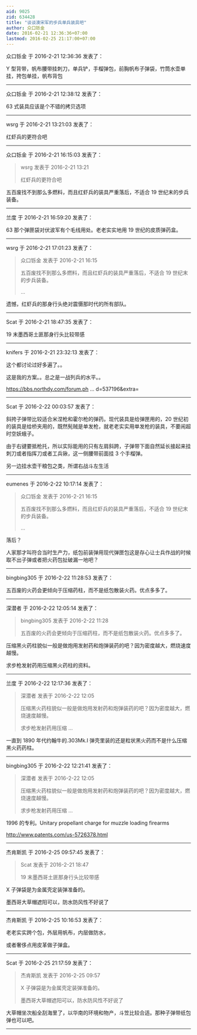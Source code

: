 ```yaml
---
aid: 9025
zid: 634428
title: "谈谈澳宋军的步兵单兵装具吧"
author: 众口铄金
date: 2016-02-21 12:36:36+07:00
lastmod: 2016-02-25 21:17:00+07:00
---
```


众口铄金 于 2016-2-21 12:36:36 发表了：

Y 型背带，帆布腰带挂刺刀，单兵铲，手榴弹包，前胸帆布子弹袋，竹筒水壶单挂，挎包单挂，帆布背包

---

众口铄金 于 2016-2-21 12:38:12 发表了：

63 式装具应该是个不错的拷贝选项

---

wsrg 于 2016-2-21 13:21:03 发表了：

红虾兵的更符合吧

---

众口铄金 于 2016-2-21 16:15:03 发表了：

> wsrg 发表于 2016-2-21 13:21
>
> 红虾兵的更符合吧

五百废找不到那么多燃料，而且红虾兵的装具严重落后，不适合 19 世纪末的步兵装备。

---

兰度 于 2016-2-21 16:59:20 发表了：

63 那个弹匣袋对伏波军有个毛线用处。老老实实地用 19 世纪的皮质弹药盒。

---

wsrg 于 2016-2-21 17:01:23 发表了：

> 众口铄金 发表于 2016-2-21 16:15
>
> 五百废找不到那么多燃料，而且红虾兵的装具严重落后，不适合 19 世纪末的步兵装备。
>
> ...

遗憾，红虾兵的那身行头绝对震慑那时代的所有部队。

---

Scat 于 2016-2-21 18:47:35 发表了：

19 末墨西哥土匪那身行头比较带感

---

knifers 于 2016-2-21 23:32:13 发表了：

这个都讨论过好多遍了。。

这是我的方案。。总之是一战列兵的水平。。

https://bbs.northdy.com/forum.ph ... d=537196&amp;extra=

---

Scat 于 2016-2-22 00:03:57 发表了：

斜挎子弹带比较适合米涅枪和霍尔枪的弹药。现代装具是给弹匣用的，20 世纪初的装具是给桥夹用的，既然髡贼是单发枪，就老老实实用单发枪的装具，不要闹超时空妖蛾子。

由于右键要抵枪托，所以实际能用的只有左肩斜跨，子弹带下面自然延长接起来挂刺刀或者指挥刀或者工兵锹，这一侧腰带前面挂 3 个手榴弹。

另一边挂水壶干粮包之类，所谓右战斗左生活

---

eumenes 于 2016-2-22 10:17:14 发表了：

> 众口铄金 发表于 2016-2-21 16:15
>
> 五百废找不到那么多燃料，而且红虾兵的装具严重落后，不适合 19 世纪末的步兵装备。
>
> ...

落后？

人家那才叫符合当时生产力，纸包前装弹用现代弹匣包这是存心让士兵作战的时候取不出子弹或者把火药包扯破漏一地吧？

---

bingbing305 于 2016-2-22 11:28:53 发表了：

五百废的火药会更倾向于压缩药柱，而不是纸包散装火药。优点多多了。

---

深潜者 于 2016-2-22 12:05:14 发表了：

> bingbing305 发表于 2016-2-22 11:28
>
> 五百废的火药会更倾向于压缩药柱，而不是纸包散装火药。优点多多了。

压缩黑火药柱貌似一般是做炮用发射药和炮弹装药的吧？因为密度越大，燃烧速度越慢。

求步枪发射药用压缩黑火药柱的资料。

---

兰度 于 2016-2-22 12:17:36 发表了：

> 深潜者 发表于 2016-2-22 12:05
>
> 压缩黑火药柱貌似一般是做炮用发射药和炮弹装药的吧？因为密度越大，燃烧速度越慢。
>
> 求步枪发射药用压缩 ...

一直到 1890 年代约翰牛的.303Mk.I 弹壳里装的还是粒状黑火药而不是什么压缩黑火药药柱。

---

bingbing305 于 2016-2-22 12:21:41 发表了：

> 深潜者 发表于 2016-2-22 12:05
>
> 压缩黑火药柱貌似一般是做炮用发射药和炮弹装药的吧？因为密度越大，燃烧速度越慢。
>
> 求步枪发射药用压缩 ...

1996 的专利。Unitary propellant charge for muzzle loading firearms

http://www.patents.com/us-5726378.html

---

杰肯斯凯 于 2016-2-25 09:57:45 发表了：

> Scat 发表于 2016-2-21 18:47
>
> 19 末墨西哥土匪那身行头比较带感

X 子弹袋是为金属壳定装弹准备的。

墨西哥大草帽遮阳可以，防水防风性不好说了

---

杰肯斯凯 于 2016-2-25 10:16:53 发表了：

老老实实跨个包，外层用帆布，内层做防水，

或者奢侈点用皮革做子弹盒。

---

Scat 于 2016-2-25 21:17:59 发表了：

> 杰肯斯凯 发表于 2016-2-25 09:57
>
> X 子弹袋是为金属壳定装弹准备的。
>
> 墨西哥大草帽遮阳可以，防水防风性不好说了

大草帽坐次船全刮海里了，以华南的环境和物产，斗笠比较合适。那种子弹带纸包弹也可以吧。

---
